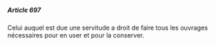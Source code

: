 ##### Article 697

Celui auquel est due une servitude a droit de faire tous les ouvrages nécessaires pour en user et pour la conserver.

